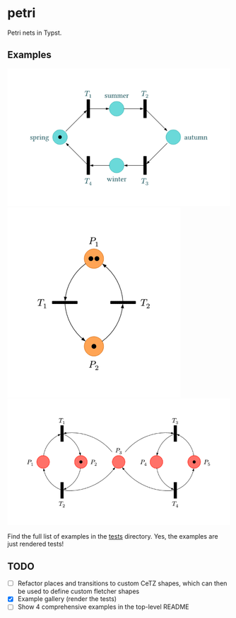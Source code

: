 # petri

Petri nets in Typst.

## Examples

![](/tests/four-seasons/ref/1.png)
![](/tests/relative-positioning/ref/1.png)
![](/tests/two-concurrent-processes/ref/1.png)

Find the full list of examples in the [tests](/tests/README.md) directory. Yes, the examples are just rendered tests!

## TODO
- [ ] Refactor places and transitions to custom CeTZ shapes, which can then be used to define custom fletcher shapes
- [x] Example gallery (render the tests)
- [ ] Show 4 comprehensive examples in the top-level README
